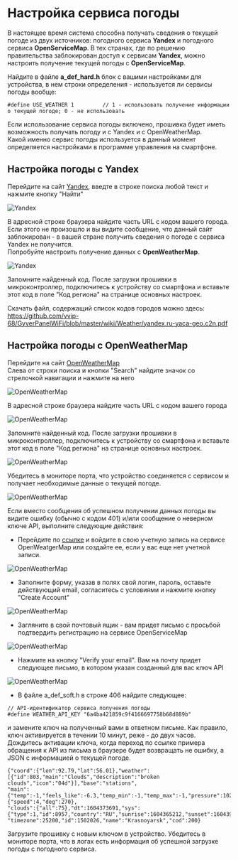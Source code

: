 # Настройка сервиса погоды
В настоящее время система способна получать сведения о текущей погоде из двух источников: погодного сервиса **Yandex** и погодного сервиса **OpenServiceMap**.
В тех странах, где по решению правительства заблокирован доступ к сервисам **Yandex**, можно настроить получение текущей погоды с **OpenServiceMap**.  

Найдите в файле **a_def_hard.h** блок с вашими настройками для устройства, в нем строки определения - используется ли сервисы погоды вообще:  
```
#define USE_WEATHER 1         // 1 - использовать получение информации о текущей погоде; 0 - не использовать 
```
Если использование сервиса погоды включено, прошивка будет иметь возможность получать погоду и с Yandex и с OpenWeatherMap.   
Какой именно сервис погоды используется в данный момент определяется настройками в программе управления на смартфоне.

## Настройка погоды с Yandex

Перейдите на сайт [Yandex](http://yandex.com/), введте в строке поиска любой текст и нажмите кнопку "Найти"  

![Yandex](https://github.com/vvip-68/GyverPanelWiFi/blob/master/wiki/Weather/001.png)

В адресной строке браузера найдите часть URL с кодом вашего города.  
Если этого не произошло и вы видите сообщение, что данный сайт заблокирован - в вашей стране получить сведения о погоде с сервиса Yandex не получится.  
Попробуйте настроить получение данных с **OpenWeatherMap**.  

![Yandex](https://github.com/vvip-68/GyverPanelWiFi/blob/master/wiki/Weather/002.png)

Запомните найденный код. После загрузки прошивки в микроконтроллер, подключитесь к устройству со смартфона и
вставьте этот код в поле "Код региона" на странице основных настроек.  

Скачать файл, содержащий список кодов городов можно здесь:
https://github.com/vvip-68/GyverPanelWiFi/blob/master/wiki/Weather/yandex.ru-yaca-geo.c2n.pdf

## Настройка погоды с OpenWeatherMap

Перейдите на сайт [OpenWeatherMap](http://openweathermap.org/)  
Слева от строки поиска и кнопки "Search" найдите значок со стрелочкой навигации и нажмите на него  

![OpenWeatherMap](https://github.com/vvip-68/GyverPanelWiFi/blob/master/wiki/Weather/004.png)

В адресной строке браузера найдите часть URL с кодом вашего города  

![OpenWeatherMap](https://github.com/vvip-68/GyverPanelWiFi/blob/master/wiki/Weather/005.png)

Запомните найденный код. После загрузки прошивки в микроконтроллер, подключитесь к устройству со смартфона и
вставьте этот код в поле "Код региона" на странице основных настроек.  

![OpenWeatherMap](https://github.com/vvip-68/GyverPanelWiFi/blob/master/wiki/Weather/006.png)

Убедитесь в мониторе порта, что устройство соединяется с сервисом и получает необходимые данные о текущей погоде.  

![OpenWeatherMap](https://github.com/vvip-68/GyverPanelWiFi/blob/master/wiki/Weather/007.png)

Если вместо сообщения об успешном получении данных погоды вы видите ошибку (обычно с кодом 401) и/или сообщение о неверном ключе API, выполните следующие действия:  

- Перейдите по [ссылке](https://home.openweathermap.org/users/sign_in) и войдите в свою учетную запись на cервисе OpenWeatgerMap или
создайте ее, если у вас еще нет учетной записи.  

![OpenWeatherMap](https://github.com/vvip-68/GyverPanelWiFi/blob/master/wiki/Weather/008.png)

- Заполните форму, указав в полях свой логин, пароль, оставьте действующий email, согласитесь с условиями и нажмите кнопку "Create Account"  

![OpenWeatherMap](https://github.com/vvip-68/GyverPanelWiFi/blob/master/wiki/Weather/009.png)

- Загляните в свой почтовый ящик - вам придет письмо с просьбой подтвердить регистрацию на сервисе OpenServiceMap  

![OpenWeatherMap](https://github.com/vvip-68/GyverPanelWiFi/blob/master/wiki/Weather/010.png)

- Нажмите на кнопку "Verify your email". Вам на почту придет следующее письмо, в котором указан созданный для вас ключ API  

![OpenWeatherMap](https://github.com/vvip-68/GyverPanelWiFi/blob/master/wiki/Weather/011.png)

- В файле a_def_soft.h в строке 406 найдите следующее:
```
// API-идентификатор сервиса получения погоды                                                  
#define WEATHER_API_KEY "6a4ba421859c9f4166697758b68d889b"
```
и замените ключ на полученный вами в ответном письме. Как правило, ключ активируется в течении 10 минут, реже - до двух часов.  
Дождитесь активации ключа, когда переход по ссылке примера обращения к API из письма в браузере будет возвращать не ошибку, а
JSON с информацией о текущей погоде.  
```
{"coord":{"lon":92.79,"lat":56.01},"weather":[{"id":803,"main":"Clouds","description":"broken clouds","icon":"04d"}],"base":"stations",  
"main":{"temp":-1,"feels_like":-6.3,"temp_min":-1,"temp_max":-1,"pressure":1023,"humidity":80},"visibility":10000,"wind":{"speed":4,"deg":270},  
"clouds":{"all":75},"dt":1604373691,"sys":{"type":1,"id":8957,"country":"RU","sunrise":1604365212,"sunset":1604397872},  
"timezone":25200,"id":1502026,"name":"Krasnoyarsk","cod":200}
```
Загрузите прошивку с новым ключом в устройство. Убедитесь в мониторе порта, что в логах есть информация об успешной загрузке погоды с погодного сервиса.

